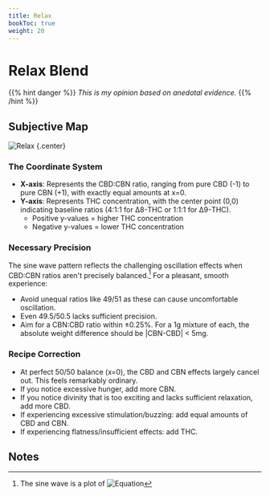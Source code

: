 ```yaml
---
title: Relax
bookToc: true
weight: 20
---
```


# Relax Blend

{{% hint danger %}}
*This is my opinion based on anedotal evidence.*
{{% /hint %}}

## Subjective Map

![Relax](relax.svg)
{.center}

### The Coordinate System
- **X-axis**: Represents the CBD:CBN ratio, ranging from pure CBD (-1) to pure CBN (+1), with exactly equal amounts at x=0.
- **Y-axis**: Represents THC concentration, with the center point (0,0) indicating baseline ratios (4:1:1 for Δ8-THC or 1:1:1 for Δ9-THC).
  - Positive y-values = higher THC concentration
  - Negative y-values = lower THC concentration

### Necessary Precision
The sine wave pattern reflects the challenging oscillation effects when CBD:CBN ratios aren't precisely balanced.[^formula] For a pleasant, smooth experience:
- Avoid unequal ratios like 49/51 as these can cause uncomfortable oscillation.
- Even 49.5/50.5 lacks sufficient precision.
- Aim for a CBN:CBD ratio within ±0.25%. For a 1g mixture of each, the absolute weight difference should be \|CBN-CBD\| < 5mg.

### Recipe Correction
- At perfect 50/50 balance (x=0), the CBD and CBN effects largely cancel out. This feels remarkably ordinary.
- If you notice excessive hunger, add more CBN.
- If you notice divinity that is too exciting and lacks sufficient relaxation, add more CBD.
- If experiencing excessive stimulation/buzzing: add equal amounts of CBD and CBN.
- If experiencing flatness/insufficient effects: add THC.

## Notes

[^formula]: The sine wave is a plot of ![Equation](eqn.webp)
